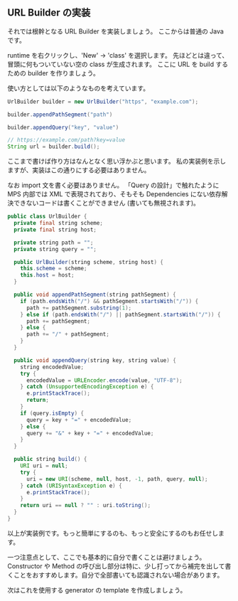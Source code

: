 ## URL Builder の実装

それでは根幹となる URL Builder を実装しましょう。
ここからは普通の Java です。

runtime を右クリックし、'New' -> 'class' を選択します。
先ほどとは違って、冒頭に何もついていない空の class が生成されます。
ここに URL を build するための builder を作りましょう。

使い方としては以下のようなものを考えています。

```java
UrlBuilder builder = new UrlBuilder("https", "example.com");

builder.appendPathSegment("path")

builder.appendQuery("key", "value")

// https://example.com/path?key=value
String url = builder.build();
```

ここまで書けば作り方はなんとなく思い浮かぶと思います。
私の実装例を示しますが、実装はこの通りにする必要はありません。

なお import 文を書く必要はありません。
「Query の設計」で触れたように MPS 内部では XML で表現されており、そもそも Dependencies にない依存解決できないコードは書くことができません (書いても無視されます)。

```java
public class UrlBuilder {
  private final string scheme;
  private final string host;

  private string path = "";
  private string query = "";

  public UrlBuilder(string scheme, string host) {
    this.scheme = scheme;
    this.host = host;
  }

  public void appendPathSegment(string pathSegment) {
    if (path.endsWith("/") && pathSegment.startsWith("/")) {
      path += pathSegment.substring(1);
    } else if (path.endsWith("/") || pathSegment.startsWith("/")) {
      path += pathSegment;
    } else {
      path += "/" + pathSegment;
    }
  }

  public void appendQuery(string key, string value) {
    string encodedValue;
    try {
      encodedValue = URLEncoder.encode(value, "UTF-8");
    } catch (UnsupportedEncodingException e) {
      e.printStackTrace();
      return;
    }
    if (query.isEmpty) {
      query = key + "=" + encodedValue;
    } else {
      query += "&" + key + "=" + encodedValue;
    }
  }

  public string build() {
    URI uri = null;
    try {
      uri = new URI(scheme, null, host, -1, path, query, null);
    } catch (URISyntaxException e) {
      e.printStackTrace();
    }
    return uri == null ? "" : uri.toString();
  }
}
```

以上が実装例です。もっと簡単にするのも、もっと安全にするのもお任せします。

一つ注意点として、ここでも基本的に自分で書くことは避けましょう。
Constructor や Method の呼び出し部分は特に、少し打ってから補完を出して書くことをおすすめします。自分で全部書いても認識されない場合があります。

次はこれを使用する generator の template を作成しましょう。

